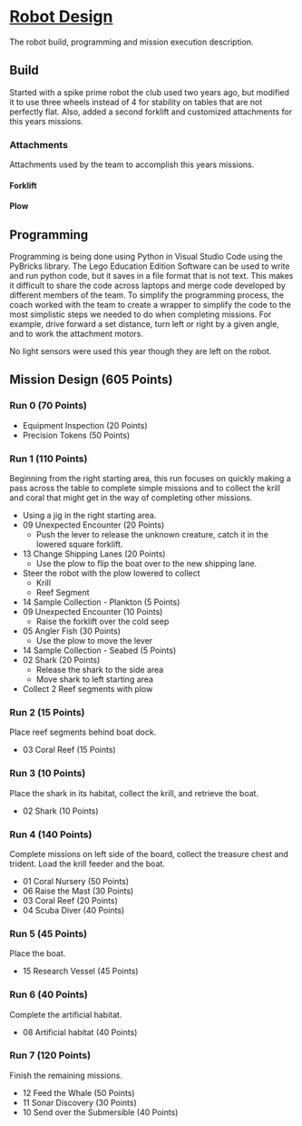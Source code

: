 # [Robot Design](../README.md)

The robot build, programming and mission execution description.

## Build

Started with a spike prime robot the club used two years ago, but modified it to use three wheels instead of 4 for stability on tables that are not perfectly flat.  Also, added a second forklift and customized attachments for this years missions.

### Attachments

Attachments used by the team to accomplish this years missions.

#### Forklift

#### Plow

## Programming

Programming is being done using Python in Visual Studio Code using the PyBricks library.  The Lego Education Edition Software can be used to write and run python code, but it saves in a file format that is not text.  This makes it difficult to share the code across laptops and merge code developed by different members of the team.  To simplify the programming process, the coach worked with the team to create a wrapper to simplify the code to the most simplistic steps we needed to do when completing missions.  For example, drive forward a set distance, turn left or right by a given angle, and to work the attachment motors.

No light sensors were used this year though they are left on the robot.

## Mission Design (605 Points)

### Run 0 (70 Points)

* Equipment Inspection (20 Points)
* Precision Tokens (50 Points)

### Run 1 (110 Points)

Beginning from the right starting area, this run focuses on quickly making a pass across the table to complete simple missions and to collect the krill and coral that might get in the way of completing other missions.

* Using a jig in the right starting area.
* 09 Unexpected Encounter (20 Points)
  * Push the lever to release the unknown creature, catch it in the lowered square forklift.
* 13 Change Shipping Lanes (20 Points)
  * Use the plow to flip the boat over to the new shipping lane.
* Steer the robot with the plow lowered to collect
  * Krill
  * Reef Segment
* 14 Sample Collection - Plankton (5 Points)
* 09 Unexpected Encounter (10 Points)
  * Raise the forklift over the cold seep
* 05 Angler Fish (30 Points)
  * Use the plow to move the lever
* 14 Sample Collection - Seabed (5 Points)
* 02 Shark (20 Points)
  * Release the shark to the side area
  * Move shark to left starting area
* Collect 2 Reef segments with plow

### Run 2 (15 Points)

Place reef segments behind boat dock.

* 03 Coral Reef (15 Points)

### Run 3 (10 Points)

Place the shark in its habitat, collect the krill, and retrieve the boat.

* 02 Shark (10 Points)

### Run 4 (140 Points)

Complete missions on left side of the board, collect the treasure chest and trident.  Load the krill feeder and the boat.

* 01 Coral Nursery (50 Points)
* 06 Raise the Mast (30 Points)
* 03 Coral Reef (20 Points)
* 04 Scuba Diver (40 Points)

### Run 5 (45 Points)

Place the boat.

* 15 Research Vessel (45 Points)

### Run 6 (40 Points)

Complete the artificial habitat.

* 08 Artificial habitat (40 Points)

### Run 7 (120 Points)

Finish the remaining missions.

* 12 Feed the Whale (50 Points)
* 11 Sonar Discovery (30 Points)
* 10 Send over the Submersible (40 Points)